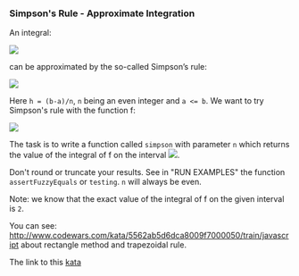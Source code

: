 ### Simpson's Rule - Approximate Integration

An integral:

![](http://latex.codecogs.com/gif.latex?\bg_white&space;\int_{a}^{b}f(x)dx)

can be approximated by the so-called Simpson’s rule:

![](http://latex.codecogs.com/gif.latex?\bg_white&space;\frac{b-a}{3n}(f(a)+f(b)+4\sum_{i=1}^{n/2}f(a+(2i-1)h)+%20%20%20%202\sum_{i=1}^{n/2-1}f(a+2ih)))

Here `h = (b-a)/n`, `n` being an even integer and `a <= b`. We want to try Simpson's rule with the function f:

![](http://latex.codecogs.com/gif.latex?\bg_white&space;f(x)&space;=&space;\frac{3}{2}sin^3x)

The task is to write a function called `simpson` with parameter `n` which returns the value of the integral of f on the interval ![](http://latex.codecogs.com/gif.latex?\bg_white&space;\left&space;[&space;\right&space;0,\pi\left&space;\right&space;]).

Don't round or truncate your results. See in "RUN EXAMPLES" the function `assertFuzzyEquals` or `testing`. `n` will always be even.

Note: we know that the exact value of the integral of f on the given interval is `2`.

You can see: http://www.codewars.com/kata/5562ab5d6dca8009f7000050/train/javascript about rectangle method and trapezoidal rule.  

The link to this [kata](https://www.codewars.com/kata/simpsons-rule-approximate-integration/java)
